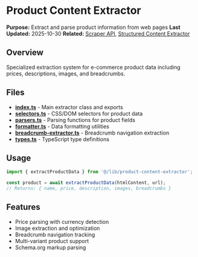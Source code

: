 # Product Content Extractor

**Purpose:** Extract and parse product information from web pages
**Last Updated:** 2025-10-30
**Related:** [Scraper API](/lib/scraper-api-handlers), [Structured Content Extractor](/lib/structured-content-extractor)

## Overview

Specialized extraction system for e-commerce product data including prices, descriptions, images, and breadcrumbs.

## Files

- **[index.ts](index.ts)** - Main extractor class and exports
- **[selectors.ts](selectors.ts)** - CSS/DOM selectors for product data
- **[parsers.ts](parsers.ts)** - Parsing functions for product fields
- **[formatter.ts](formatter.ts)** - Data formatting utilities
- **[breadcrumb-extractor.ts](breadcrumb-extractor.ts)** - Breadcrumb navigation extraction
- **[types.ts](types.ts)** - TypeScript type definitions

## Usage

```typescript
import { extractProductData } from '@/lib/product-content-extractor';

const product = await extractProductData(htmlContent, url);
// Returns: { name, price, description, images, breadcrumbs }
```

## Features

- Price parsing with currency detection
- Image extraction and optimization
- Breadcrumb navigation tracking
- Multi-variant product support
- Schema.org markup parsing
